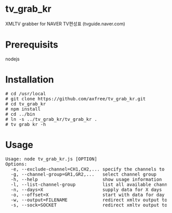 tv_grab_kr
==========

XMLTV grabber for NAVER TV편성표 (tvguide.naver.com)

Prerequisits
============

nodejs

Installation
============

<pre>
# cd /usr/local
# git clone https://github.com/axfree/tv_grab_kr.git
# cd tv_grab_kr
# npm install
# cd ../bin
# ln -s ../tv_grab_kr/tv_grab_kr .
# tv_grab_kr -h
</pre>

Usage
=====

<pre>
Usage: node tv_grab_kr.js [OPTION]
Options:
  -e, --exclude-channel=CH1,CH2,... specify the channels to be excluded by using comma separated list
  -g, --channel-group=GR1,GR2,...   select channel group
  -h, --help                        show usage information
  -l, --list-channel-group          list all available channel group
  -n, --days=X                      supply data for X days
  -o, --offset=X                    start with data for day today plus X days
  -w, --output=FILENAME             redirect xmltv output to the specified file
  -s, --sock=SOCKET                 redirect xmltv output to the specified XMLTV socket
</pre>
